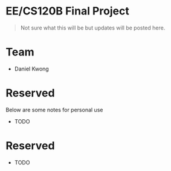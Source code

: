 # EE/CS120B Final Project
> Not sure what this will be but updates will be posted here.

# Team
* Daniel Kwong

# Reserved
Below are some notes for personal use
* TODO

# Reserved
* TODO

